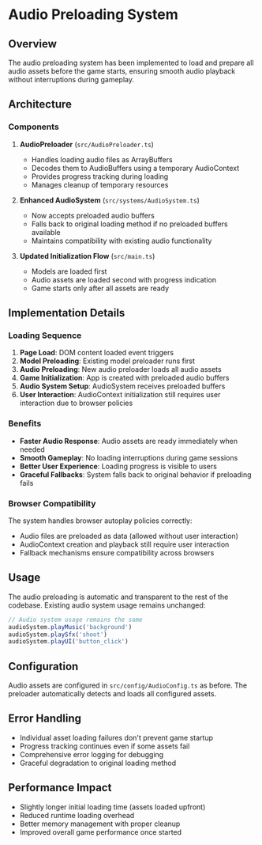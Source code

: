 # Audio Preloading System

## Overview

The audio preloading system has been implemented to load and prepare all audio assets before the game starts, ensuring smooth audio playback without interruptions during gameplay.

## Architecture

### Components

1. **AudioPreloader** (`src/AudioPreloader.ts`)
   - Handles loading audio files as ArrayBuffers
   - Decodes them to AudioBuffers using a temporary AudioContext
   - Provides progress tracking during loading
   - Manages cleanup of temporary resources

2. **Enhanced AudioSystem** (`src/systems/AudioSystem.ts`)
   - Now accepts preloaded audio buffers
   - Falls back to original loading method if no preloaded buffers available
   - Maintains compatibility with existing audio functionality

3. **Updated Initialization Flow** (`src/main.ts`)
   - Models are loaded first
   - Audio assets are loaded second with progress indication
   - Game starts only after all assets are ready

## Implementation Details

### Loading Sequence

1. **Page Load**: DOM content loaded event triggers
2. **Model Preloading**: Existing model preloader runs first
3. **Audio Preloading**: New audio preloader loads all audio assets
4. **Game Initialization**: App is created with preloaded audio buffers
5. **Audio System Setup**: AudioSystem receives preloaded buffers
6. **User Interaction**: AudioContext initialization still requires user interaction due to browser policies

### Benefits

- **Faster Audio Response**: Audio assets are ready immediately when needed
- **Smooth Gameplay**: No loading interruptions during game sessions
- **Better User Experience**: Loading progress is visible to users
- **Graceful Fallbacks**: System falls back to original behavior if preloading fails

### Browser Compatibility

The system handles browser autoplay policies correctly:
- Audio files are preloaded as data (allowed without user interaction)
- AudioContext creation and playback still require user interaction
- Fallback mechanisms ensure compatibility across browsers

## Usage

The audio preloading is automatic and transparent to the rest of the codebase. Existing audio system usage remains unchanged:

```typescript
// Audio system usage remains the same
audioSystem.playMusic('background')
audioSystem.playSfx('shoot')
audioSystem.playUI('button_click')
```

## Configuration

Audio assets are configured in `src/config/AudioConfig.ts` as before. The preloader automatically detects and loads all configured assets.

## Error Handling

- Individual asset loading failures don't prevent game startup
- Progress tracking continues even if some assets fail
- Comprehensive error logging for debugging
- Graceful degradation to original loading method

## Performance Impact

- Slightly longer initial loading time (assets loaded upfront)
- Reduced runtime loading overhead
- Better memory management with proper cleanup
- Improved overall game performance once started